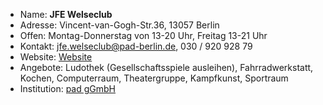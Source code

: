 - Name:         **JFE Welseclub**
- Adresse:      Vincent-van-Gogh-Str.36,  13057 Berlin
- Offen:        Montag-Donnerstag von 13-20 Uhr, Freitag 13-21 Uhr  
- Kontakt:      jfe.welseclub@pad-berlin.de, 030 / 920 928 79
- Website:      [Website](https://www.pad-berlin.de/jugendarbeit-praevention-und-qualifikation/jfe-welseclub)
- Angebote:     Ludothek (Gesellschaftsspiele ausleihen), Fahrradwerkstatt, Kochen, Computerraum, Theatergruppe, Kampfkunst, Sportraum
- Institution:  [pad gGmbH](https://www.pad-berlin.de/)
